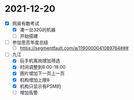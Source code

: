 # 2021-12-20
 - [x] 网易有数考试
   - [x] 凑一台32G的机器
   - [ ] 开始搭建
 - [ ] 参加思否年度总结
   - [ ] https://segmentfault.com/a/1190000041089764###
 - [ ] 九江
   - [x] 玩手机离岗增加筛选
   - [x] 时间调整到8:00-18:00
   - [x] 图片增加下一页上一页
   - [x] 机构增加上限8
   - [x] 机构只显示有PSM的
   - [ ] 增加告警